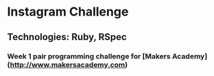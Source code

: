 # Instagram Challenge
## Technologies: Ruby, RSpec
### Week 1 pair programming challenge for [Makers Academy] (http://www.makersacademy.com)
